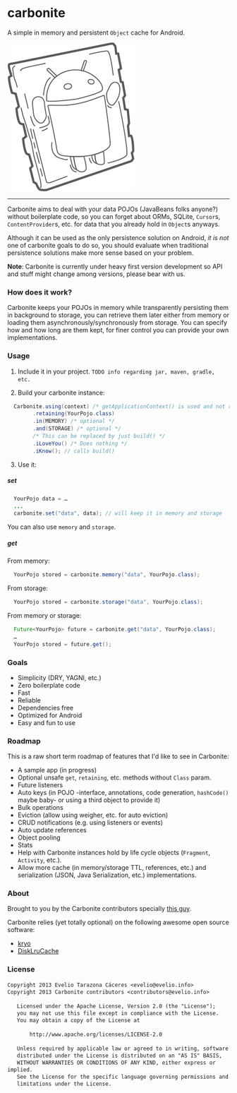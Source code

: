 carbonite
=========

A simple in memory and persistent `Object` cache for Android.

![Carbonite Android Logo](extra/logo/carbonite-android.png?raw=true)

<hr/>

Carbonite aims to deal with your data POJOs (JavaBeans folks anyone?) without boilerplate code, so you can forget about
ORMs, SQLite, `Cursor`s, `ContentProvider`s, etc. for data that you already hold in `Object`s anyways.

Although it can be used as the only persistence solution on Android, *it is not* one of carbonite goals to do so,
you should evaluate when traditional persistence solutions make more sense based on your problem.

**Note**: Carbonite is currently under heavy first version development so API and stuff might change among versions,
please bear with us.

### How does it work?

Carbonite keeps your POJOs in memory while transparently persisting them in background to storage, you can retrieve them
 later either from memory or loading them asynchronously/synchronously from storage. You can specify how and how long
 are them kept, for finer control you can provide your own implementations.

### Usage
1. Include it in your project. 
`TODO info regarding jar, maven, gradle, etc.`


2. Build your carbonite instance:
```java
  Carbonite.using(context) /* getApplicationContext() is used and not retained */
        .retaining(YourPojo.class)
        .in(MEMORY) /* optional */
        .and(STORAGE) /* optional */
        /* This can be replaced by just build() */
        .iLoveYou() /* Does nothing */
        .iKnow(); // calls build()
```

3. Use it:
##### set
```java
  YourPojo data = …
  ...
  carbonite.set("data", data); // will keep it in memory and storage
```
You can also use `memory` and `storage`.
##### get
From memory:
```java
  YourPojo stored = carbonite.memory("data", YourPojo.class);
```
From storage:
```java
  YourPojo stored = carbonite.storage("data", YourPojo.class);
```
From memory or storage:
```java
  Future<YourPojo> future = carbonite.get("data", YourPojo.class);
  …
  YourPojo stored = future.get();
```

### Goals
- Simplicity (DRY, YAGNI, etc.)
- Zero boilerplate code
- Fast
- Reliable
- Dependencies free
- Optimized for Android
- Easy and fun to use


### Roadmap
This is a raw short term roadmap of features that I'd like to see in Carbonite:

- A sample app (in progress)
- Optional unsafe `get`, `retaining`, etc. methods without `Class` param.
- Future listeners
- Auto keys (in POJO -interface, annotations, code generation, `hashCode()` maybe baby- or using a third object to provide it)
- Bulk operations
- Eviction (allow using weigher, etc. for auto eviction)
- CRUD notifications (e.g. using listeners or events)
- Auto update references
- Object pooling
- Stats
- Help with Carbonite instances hold by life cycle objects (`Fragment`, `Activity`, etc.).
- Allow more cache (in memory/storage TTL, references, etc.) and serialization (JSON, Java Serialization, etc.) implementations.


### About
Brought to you by the Carbonite contributors specially [this guy](http://gplus.to/eveliotc).

Carbonite relies (yet totally optional) on the following awesome open source software:

- [kryo](https://code.google.com/p/kryo)
- [DiskLruCache](https://github.com/JakeWharton/DiskLruCache)

### License
```
Copyright 2013 Evelio Tarazona Cáceres <evelio@evelio.info>
Copyright 2013 Carbonite contributors <contributors@evelio.info>

   Licensed under the Apache License, Version 2.0 (the "License");
   you may not use this file except in compliance with the License.
   You may obtain a copy of the License at

       http://www.apache.org/licenses/LICENSE-2.0

   Unless required by applicable law or agreed to in writing, software
   distributed under the License is distributed on an "AS IS" BASIS,
   WITHOUT WARRANTIES OR CONDITIONS OF ANY KIND, either express or implied.
   See the License for the specific language governing permissions and
   limitations under the License.
```
